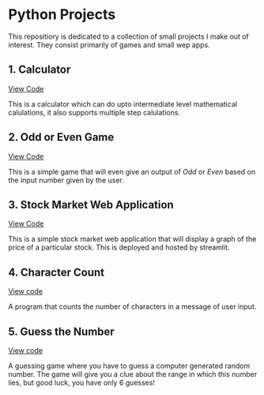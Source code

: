 # Python Projects
This repositiory is dedicated to a collection of small projects I make out of interest. They consist primarily of games and small wep apps. 

## 1. Calculator
[View Code](https://github.com/evil-in/python-projects/blob/master/calculator.py)
>
This is a calculator which can do upto intermediate level mathematical calulations, it also supports multiple step calulations. 

## 2. Odd or Even Game
[View Code](https://github.com/evil-in/python-projects/blob/master/OddOrEven.py)
>
This is a simple game that will even give an output of *Odd* or *Even* based on the input number given by the user. 

## 3. Stock Market Web Application
[View Code](https://github.com/evil-in/python-projects/blob/master/stock.py)
>
This is a simple stock market web application that will display a graph of the price of a particular stock. 
This is deployed and hosted by streamlit. 

## 4. Character Count
[View code](https://github.com/evil-in/python-projects/blob/master/count_the_characters.py)
>
A program that counts the number of characters in a message of user input. 

## 5. Guess the Number
[View code](https://github.com/evil-in/python-projects/blob/master/guess_the_number.py)
>
A guessing game where you have to guess a computer generated random number. The game will give you a clue about the range in which this number lies, but good luck, you have only 6 guesses!
